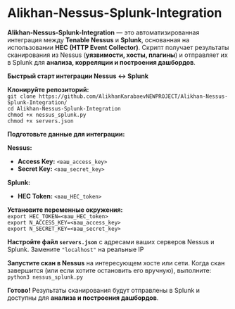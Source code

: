 # Alikhan-Nessus-Splunk-Integration

**Alikhan-Nessus-Splunk-Integration** — это автоматизированная интеграция между **Tenable Nessus** и **Splunk**, основанная на использовании **HEC (HTTP Event Collector)**. Скрипт получает результаты сканирования из Nessus (**уязвимости, хосты, плагины**) и отправляет их в Splunk для **анализа, корреляции и построения дашбордов**.

**Быстрый старт интеграции Nessus ↔ Splunk**

**Клонируйте репозиторий:**  
`git clone https://github.com/AlikhanKarabaevNEWPROJECT/Alikhan-Nessus-Splunk-Integration/`  
`cd Alikhan-Nessus-Splunk-Integration`  
`chmod +x nessus_splunk.py`  
`chmod +x servers.json`

**Подготовьте данные для интеграции:**  

**Nessus:**  
- **Access Key:** `<ваш_access_key>`  
- **Secret Key:** `<ваш_secret_key>`  

**Splunk:**  
- **HEC Token:** `<ваш_HEC_token>`

**Установите переменные окружения:**  
`export HEC_TOKEN=<ваш_HEC_token>`  
`export N_ACCESS_KEY=<ваш_access_key>`  
`export N_SECRET_KEY=<ваш_secret_key>`

**Настройте файл `servers.json`** с адресами ваших серверов Nessus и Splunk. Замените `"localhost"` на реальные IP

**Запустите скан в Nessus** на интересующем хосте или сети. Когда скан завершится (или если хотите остановить его вручную), выполните:  
`python3 nessus_splunk.py`

**Готово!** Результаты сканирования будут отправлены в Splunk и доступны для **анализа и построения дашбордов**.
